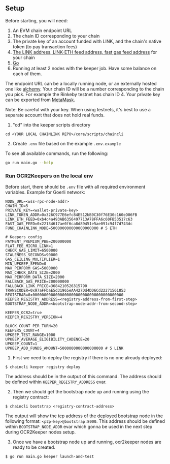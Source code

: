 ## Setup

Before starting, you will need:
1. An EVM chain endpoint URL
2. The chain ID corresponding to your chain
3. The private key of an account funded with LINK, and the chain's native token
   (to pay transaction fees)
4. [The LINK address, LINK-ETH feed address, fast gas feed address](https://docs.chain.link/docs/chainlink-keepers/introduction/#onboarding-steps)
   for your chain
5. [Go](https://go.dev/doc/install)
6. Running at least 2 nodes with the keeper job. Have some balance on each of them.

The endpoint URL can be a locally running node, or an externally hosted one like
[alchemy](https://www.alchemy.com/). Your chain ID will be a number
corresponding to the chain you pick. For example the Rinkeby testnet has chain
ID 4. Your private key can be exported from [MetaMask](https://metamask.zendesk.com/hc/en-us/articles/360015289632-How-to-Export-an-Account-Private-Key).

Note: Be careful with your key. When using testnets, it's best to use a separate
account that does not hold real funds.

1. "cd" into the keeper scripts  directory
```shell
cd <YOUR LOCAL CHAINLINK REPO>/core/scripts/chaincli
```
2. Create `.env` file based on the example `.env.example`

To see all available commands, run the following:
```bash
go run main.go --help
```

### Run OCR2Keepers on the local env

Before start, there should be `.env` file with all required environment variables. Example for Goerli network:
```.dotenv
NODE_URL=<wss-rpc-node-addr>
CHAIN_ID=5
PRIVATE_KEY=<wallet-private-key>
LINK_TOKEN_ADDR=0x326C977E6efc84E512bB9C30f76E30c160eD06FB
LINK_ETH_FEED=0xb4c4a493AB6356497713A78FFA6c60FB53517c63
FAST_GAS_FEED=0x22134617ae0f6ca8d89451e5ae091c94f7d743dc
FUND_CHAINLINK_NODE=500000000000000000000 # 5 ETH

# Keepers config
PAYMENT_PREMIUM_PBB=200000000
FLAT_FEE_MICRO_LINK=1
CHECK_GAS_LIMIT=6500000
STALENESS_SECONDS=90000
GAS_CEILING_MULTIPLIER=1
MIN_UPKEEP_SPEND=0
MAX_PERFORM_GAS=5000000
MAX_CHECK_DATA_SIZE=2000
MAX_PERFORM_DATA_SIZE=2000
FALLBACK_GAS_PRICE=200000000
FALLBACK_LINK_PRICE=3684210526315790
TRANSCODER=0x97aFFbaE5d31965eAA427Dd4DD6Cd22271561853
REGISTRAR=0x0000000000000000000000000000000000000000
KEEPER_REGISTRY_ADDRESS=<registry-address-from-first-step>
BOOTSTRAP_NODE_ADDR=<bootstrap-node-addr-from-second-step>

KEEPER_OCR2=true
KEEPER_REGISTRY_VERSION=4

BLOCK_COUNT_PER_TURN=20
KEEPERS_COUNT=4
UPKEEP_TEST_RANGE=1000
UPKEEP_AVERAGE_ELIGIBILITY_CADENCE=20
UPKEEP_COUNT=1
UPKEEP_ADD_FUNDS_AMOUNT=5000000000000000000 # 5 LINK
```

1. First we need to deploy the registry if there is no one already deployed:
```shell
$ chaincli keeper registry deploy
```
The address should be in the output of this command. The address should be defined within `KEEPER_REGISTRY_ADDRESS` evar.

2. Then we should get the bootstrap node up and running using the registry contract:
```shell
$ chaincli bootstrap <registry-contract-address>
```
The output will show the tcp address of the deployed bootstrap node in the following format: `<p2p-key>@bootstrap:8000`.
This address should be defined within `BOOTSTRAP_NODE_ADDR` evar which gonna be used in the next step during OCR2Keeper nodes setup.

3. Once we have a bootstrap node up and running, ocr2keeper nodes are ready to be created.
```shell
$ go run main.go keeper launch-and-test
```
